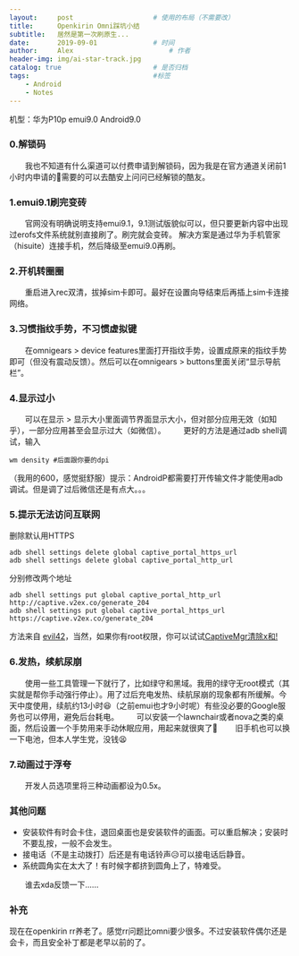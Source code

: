 ```yaml
---
layout:     post   				    # 使用的布局（不需要改）
title:      Openkirin Omni踩坑小结
subtitle:   居然是第一次刷原生...
date:       2019-09-01 				# 时间
author:     Alex 						# 作者
header-img: img/ai-star-track.jpg 	
catalog: true 						# 是否归档
tags:								#标签
    - Android
    - Notes
---
```



机型：华为P10p emui9.0 Android9.0

### 0.解锁码
　　我也不知道有什么渠道可以付费申请到解锁码，因为我是在官方通道关闭前1小时内申请的🤣需要的可以去酷安上问问已经解锁的酷友。

### 1.emui9.1刷完变砖
　　官网没有明确说明支持emui9.1，9.1测试版貌似可以，但只要更新内容中出现过erofs文件系统就别直接刷了。刷完就会变砖。
解决方案是通过华为手机管家（hisuite）连接手机，然后降级至emui9.0再刷。

### 2.开机转圈圈
　　重启进入rec双清，拔掉sim卡即可。最好在设置向导结束后再插上sim卡连接网络。

### 3.习惯指纹手势，不习惯虚拟键
　　在omnigears > device features里面打开指纹手势，设置成原来的指纹手势即可（但没有震动反馈）。然后可以在omnigears > buttons里面关闭“显示导航栏”。

### 4.显示过小
　　可以在显示 > 显示大小里面调节界面显示大小，但对部分应用无效（如知乎），一部分应用甚至会显示过大（如微信）。
　　更好的方法是通过adb shell调试，输入
```
wm density #后面跟你要的dpi
```
（我用的600，感觉挺舒服）提示：AndroidP都需要打开传输文件才能使用adb调试。但是调了过后微信还是有点大。。。

### 5.提示无法访问互联网
删除默认用HTTPS
```
adb shell settings delete global captive_portal_https_url
adb shell settings delete global captive_portal_http_url
```
分别修改两个地址
```
adb shell settings put global captive_portal_http_url http://captive.v2ex.co/generate_204
adb shell settings put global captive_portal_https_url https://captive.v2ex.co/generate_204
```
方法来自 [evil42](https://www.evil42.com/index.php/archives/17/)，当然，如果你有root权限，你可以试试[CaptiveMgr清除x和! ](https://www.coolapk.com/apk/tech.evlsoc.captivemgr)
### 6.发热，续航尿崩
　　使用一些工具管理一下就行了，比如绿守和黑域。我用的绿守无root模式（其实就是帮你手动强行停止）。用了过后充电发热、续航尿崩的现象都有所缓解。今天中度使用，续航约13小时😆（之前emui也才9小时呢）有些没必要的Google服务也可以停用，避免后台耗电。
　　可以安装一个lawnchair或者nova之类的桌面，然后设置一个手势用来手动休眠应用，用起来就很爽了🤔
　　旧手机也可以换一下电池，但本人学生党，没钱😫

### 7.动画过于浮夸
　　开发人员选项里将三种动画都设为0.5x。

### 其他问题
- 安装软件有时会卡住，退回桌面也是安装软件的画面。可以重启解决；安装时不要乱按，一般不会发生。
- 接电话（不是主动拨打）后还是有电话铃声😥可以接电话后静音。    
- 系统圆角实在太大了！有时候字都挤到圆角上了，特难受。

　　谁去xda反馈一下......
### 补充
现在在openkirin rr养老了。感觉rr问题比omni要少很多。不过安装软件偶尔还是会卡，而且安全补丁都是老早以前的了。

